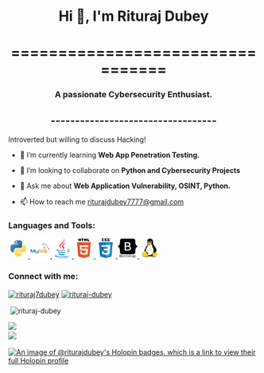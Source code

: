 <h1 align="center">Hi 👋, I'm Rituraj Dubey</h1>
<h1 align="center">=================================</h1>

<h3 align="center">A passionate Cybersecurity Enthusiast.</h3>
<h2 align="center">----------------------------------</h2>

Introverted but willing to discuss Hacking!

- 🌱 I’m currently learning **Web App Penetration Testing.**

- 👯 I’m looking to collaborate on **Python and Cybersecurity Projects**

- 💬 Ask me about **Web Application Vulnerability, OSINT, Python.**

- 📫 How to reach me [riturajdubey7777@gmail.com](mailto:riturajdubey777@gmail.com)

<h3 align="left">Languages and Tools:</h3>
<p align="left"> <a href="https://www.python.org" target="_blank" rel="noreferrer"> <img src="https://raw.githubusercontent.com/devicons/devicon/master/icons/python/python-original.svg" alt="python" width="40" height="40"/> </a> <a href="https://www.mysql.com/" target="_blank" rel="noreferrer"> <img src="https://raw.githubusercontent.com/devicons/devicon/master/icons/mysql/mysql-original-wordmark.svg" alt="mysql" width="40" height="40"/> </a> <a href="https://www.java.com" target="_blank" rel="noreferrer"> <img src="https://raw.githubusercontent.com/devicons/devicon/master/icons/java/java-original.svg" alt="java" width="40" height="40"/> </a>  <a href="https://www.w3.org/html/" target="_blank" rel="noreferrer"> <img src="https://raw.githubusercontent.com/devicons/devicon/master/icons/html5/html5-original-wordmark.svg" alt="html5" width="40" height="40"/> </a> <a href="https://www.w3schools.com/css/" target="_blank" rel="noreferrer"> <img src="https://raw.githubusercontent.com/devicons/devicon/master/icons/css3/css3-original-wordmark.svg" alt="css3" width="40" height="40"/> </a> <a href="https://getbootstrap.com" target="_blank" rel="noreferrer"> <img src="https://raw.githubusercontent.com/devicons/devicon/master/icons/bootstrap/bootstrap-plain-wordmark.svg" alt="bootstrap" width="40" height="40"/> </a> <a href="https://www.linux.org/" target="_blank" rel="noreferrer"> <img src="https://raw.githubusercontent.com/devicons/devicon/master/icons/linux/linux-original.svg" alt="linux" width="40" height="40"/> </a> </p>

<h3 align="left">Connect with me:</h3>
<p align="left">
<a href="https://twitter.com/rituraj7dubey" target="blank"><img align="center" src="https://raw.githubusercontent.com/rahuldkjain/github-profile-readme-generator/master/src/images/icons/Social/twitter.svg" alt="rituraj7dubey" height="30" width="40" /></a>
<a href="https://linkedin.com/in/rituraj-dubey" target="blank"><img align="center" src="https://raw.githubusercontent.com/rahuldkjain/github-profile-readme-generator/master/src/images/icons/Social/linked-in-alt.svg" alt="rituraj-dubey" height="30" width="40" /></a>
</p>



<p>&nbsp;<img align="center" src="https://github-readme-stats.vercel.app/api?username=rituraj-dubey&show_icons=true&locale=en" alt="rituraj-dubey" /></p>

![](https://github-readme-streak-stats.herokuapp.com/?user=rituraj-dubey)<br/>
![](https://github-readme-stats.vercel.app/api/top-langs/?username=rituraj-dubey&theme=dark&hide_border=false&include_all_commits=true&count_private=true&layout=compact)

[![An image of @riturajdubey's Holopin badges, which is a link to view their full Holopin profile](https://holopin.me/riturajdubey)](https://holopin.io/@riturajdubey)



